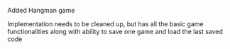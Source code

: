 Added Hangman game


Implementation needs to be cleaned up, but has all the basic game functionalities along with ability to save one game and load the last saved code
